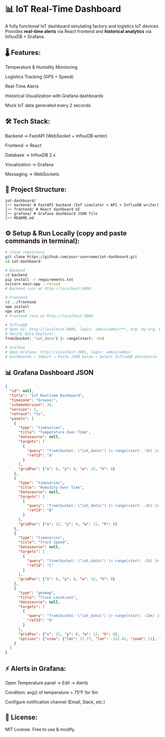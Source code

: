 # 📊 IoT Real-Time Dashboard

A fully functional IoT dashboard simulating factory and logistics IoT devices. Provides **real-time alerts** via React frontend and **historical analytics** via InfluxDB + Grafana.

## 🌡️ Features: 
Temperature & Humidity Monitoring

Logistics Tracking (GPS + Speed)

Real-Time Alerts

Historical Visualization with Grafana dashboards

Mock IoT data generated every 2 seconds

## 🛠️ Tech Stack: 
Backend → FastAPI (WebSocket + InfluxDB writer)

Frontend → React

Database → InfluxDB 2.x

Visualization → Grafana

Messaging → WebSockets

## 📂 Project Structure:
```
iot-dashboard/
│── backend/ # FastAPI backend (IoT simulator + API + InfluxDB writer)
│── frontend/ # React dashboard UI
│── grafana/ # Grafana dashboard JSON file
│── README.md
```

## ⚙️ Setup & Run Locally (copy and paste commands in terminal):
```bash
# Clone repository
git clone https://github.com/your-username/iot-dashboard.git
cd iot-dashboard

# Backend
cd backend
pip install -r requirements.txt
uvicorn main:app --reload
# Backend runs at http://localhost:8000

# Frontend
cd ../frontend
npm install
npm start
# Frontend runs at http://localhost:3000

# InfluxDB
# Open UI: http://localhost:8086, login: admin/admin***, Org: my-org, Bucket: iot_data
# Verify Data Explorer:
from(bucket: "iot_data") |> range(start: -5m)

# Grafana
# Open Grafana: http://localhost:3001, login: admin/admin
# Dashboards → Import → Paste JSON below → Select InfluxDB datasource
```

## 📊 Grafana Dashboard JSON
```json
{
  "id": null,
  "title": "IoT Realtime Dashboard",
  "timezone": "browser",
  "schemaVersion": 36,
  "version": 1,
  "refresh": "5s",
  "panels": [
    {
      "type": "timeseries",
      "title": "Temperature Over Time",
      "datasource": null,
      "targets": [
        {
          "query": "from(bucket: \"iot_data\") |> range(start: -1h) |> filter(fn: (r) => r._measurement == \"iot_measurement\" and r._field == \"temperature\")",
          "refId": "A"
        }
      ],
      "gridPos": {"x": 0, "y": 0, "w": 12, "h": 8}
    },
    {
      "type": "timeseries",
      "title": "Humidity Over Time",
      "datasource": null,
      "targets": [
        {
          "query": "from(bucket: \"iot_data\") |> range(start: -1h) |> filter(fn: (r) => r._measurement == \"iot_measurement\" and r._field == \"humidity\")",
          "refId": "B"
        }
      ],
      "gridPos": {"x": 12, "y": 0, "w": 12, "h": 8}
    },
    {
      "type": "timeseries",
      "title": "Truck Speed",
      "datasource": null,
      "targets": [
        {
          "query": "from(bucket: \"iot_data\") |> range(start: -1h) |> filter(fn: (r) => r._measurement == \"iot_measurement\" and r._field == \"speed\")",
          "refId": "C"
        }
      ],
      "gridPos": {"x": 0, "y": 8, "w": 12, "h": 8}
    },
    {
      "type": "geomap",
      "title": "Truck Locations",
      "datasource": null,
      "targets": [
        {
          "query": "from(bucket: \"iot_data\") |> range(start: -15m) |> filter(fn: (r) => r._measurement == \"iot_measurement\" and (r._field == \"lat\" or r._field == \"lon\"))",
          "refId": "D"
        }
      ],
      "gridPos": {"x": 12, "y": 8, "w": 12, "h": 8},
      "options": {"view": {"lat": 37.77, "lon": -122.42, "zoom": 11}, "basemap": {"type": "osm"}}
    }
  ]
}
```
## ⚡ Alerts in Grafana:

Open Temperature panel → Edit → Alerts

Condition: avg() of temperature > 75°F for 5m

Configure notification channel (Email, Slack, etc.)

## 📜 License: 
MIT License. Free to use & modify.
